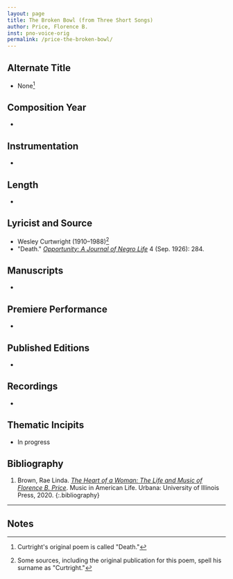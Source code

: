 ```yaml
---
layout: page
title: The Broken Bowl (from Three Short Songs)
author: Price, Florence B.
inst: pno-voice-orig
permalink: /price-the-broken-bowl/
---
```


## Alternate Title
- None[^fn1]

## Composition Year
- 

## Instrumentation
- 

## Length
- 

## Lyricist and Source
- Wesley Curtwright (1910&ndash;1988)[^fn2]
- "Death." [*Opportunity: A Journal of Negro Life*](https://books.google.com/books?id=Wf0qAAAAMAA) 4 (Sep. 1926): 284.

## Manuscripts
- 

## Premiere Performance
- 

## Published Editions
- 

## Recordings
- 

## Thematic Incipits
- In progress

## Bibliography
1. Brown, Rae Linda. <a href="https://www.worldcat.org/title/1122800180" target="_blank">*The Heart of a Woman: The Life and Music of Florence B. Price*</a>. Music in American Life. Urbana: University of Illinois Press, 2020.
{:.bibliography}

---
## Notes
[^fn1]: Curtright's original poem is called "Death."
[^fn2]: Some sources, including the original publication for this poem, spell his surname as "Curtright."